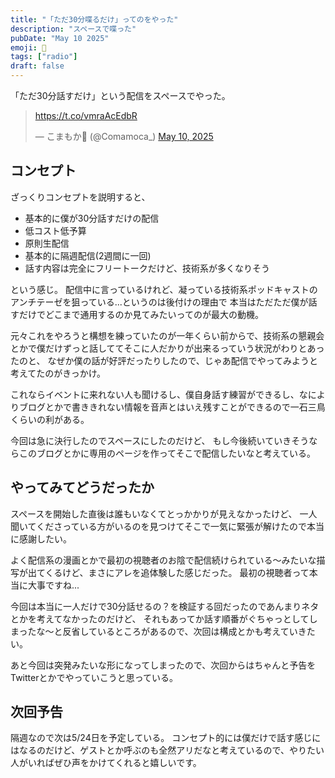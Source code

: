 ```yaml
---
title: "「ただ30分喋るだけ」ってのをやった"
description: "スペースで喋った"
pubDate: "May 10 2025"
emoji: 🦊
tags: ["radio"]
draft: false
---
```


「ただ30分話すだけ」という配信をスペースでやった。

<blockquote class="twitter-tweet"><p lang="zxx" dir="ltr"><a href="https://t.co/vmraAcEdbR">https://t.co/vmraAcEdbR</a></p>&mdash; こまもか🦊 (@Comamoca_) <a href="https://twitter.com/Comamoca_/status/1921013369626108267?ref_src=twsrc%5Etfw">May 10, 2025</a></blockquote> <script async src="https://platform.twitter.com/widgets.js" charset="utf-8"></script>

## コンセプト

ざっくりコンセプトを説明すると、

- 基本的に僕が30分話すだけの配信
- 低コスト低予算
- 原則生配信
- 基本的に隔週配信(2週間に一回)
- 話す内容は完全にフリートークだけど、技術系が多くなりそう

という感じ。
配信中に言っているけれど、凝っている技術系ポッドキャストのアンチテーゼを狙っている...というのは後付けの理由で
本当はただただ僕が話すだけでどこまで通用するのか見てみたいってのが最大の動機。

元々これをやろうと構想を練っていたのが一年くらい前からで、技術系の懇親会とかで僕だけずっと話しててそこに人だかりが出来るっていう状況がわりとあったのと、
なぜか僕の話が好評だったりしたので、じゃあ配信でやってみようと考えてたのがきっかけ。

これならイベントに来れない人も聞けるし、僕自身話す練習ができるし、なによりブログとかで書ききれない情報を音声とはいえ残すことができるので一石三鳥くらいの利がある。

今回は急に決行したのでスペースにしたのだけど、
もし今後続いていきそうならこのブログとかに専用のページを作ってそこで配信したいなと考えている。

## やってみてどうだったか

スペースを開始した直後は誰もいなくてとっかかりが見えなかったけど、
一人聞いてくださっている方がいるのを見つけてそこで一気に緊張が解けたので本当に感謝したい。

よく配信系の漫画とかで最初の視聴者のお陰で配信続けられている〜みたいな描写が出てくるけど、まさにアレを追体験した感じだった。
最初の視聴者って本当に大事ですね...

今回は本当に一人だけで30分話せるの？を検証する回だったのであんまりネタとかを考えてなかったのだけど、
それもあってか話す順番がぐちゃっとしてしまったな〜と反省しているところがあるので、次回は構成とかも考えていきたい。

あと今回は突発みたいな形になってしまったので、次回からはちゃんと予告をTwitterとかでやっていこうと思っている。

## 次回予告

隔週なので次は5/24日を予定している。
コンセプト的には僕だけで話す感じにはなるのだけど、ゲストとか呼ぶのも全然アリだなと考えているので、やりたい人がいればぜひ声をかけてくれると嬉しいです。
